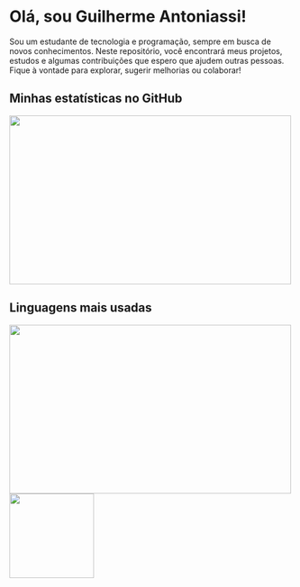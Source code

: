 # Olá, sou Guilherme Antoniassi!

Sou um estudante de tecnologia e programação, sempre em busca de novos conhecimentos. Neste repositório, você encontrará meus projetos, estudos e algumas contribuições que espero que ajudem outras pessoas. Fique à vontade para explorar, sugerir melhorias ou colaborar!

## Minhas estatísticas no GitHub

<img src="https://github-readme-stats.vercel.app/api?username=Guilherme-Antoniassi&show_icons=true&theme=dracula" width="500" height="300">

## Linguagens mais usadas

<img src="https://github-readme-stats.vercel.app/api/top-langs/?username=Guilherme-Antoniassi&layout=compact&theme=dracula" width="500" height="300">
<img src="https://github.com/user-attachments/assets/343bf8ec-81d5-44a7-993f-fc8fbaa97832" width="150" height="150">
